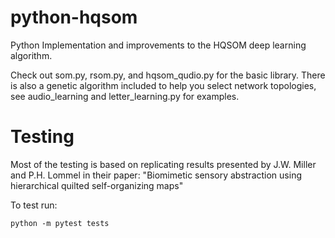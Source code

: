 python-hqsom
============

Python Implementation and improvements to the HQSOM deep learning algorithm.

Check out som.py, rsom.py, and hqsom\_qudio.py for the basic library.  There is
also a genetic algorithm included to help you select network topologies, see
audio\_learning and letter\_learning.py for examples.

Testing
=======
Most of the testing is based on replicating results presented by J.W. Miller
and P.H. Lommel in their paper: "Biomimetic sensory abstraction using
hierarchical quilted self-organizing maps"

To test run:

```python -m pytest tests```

